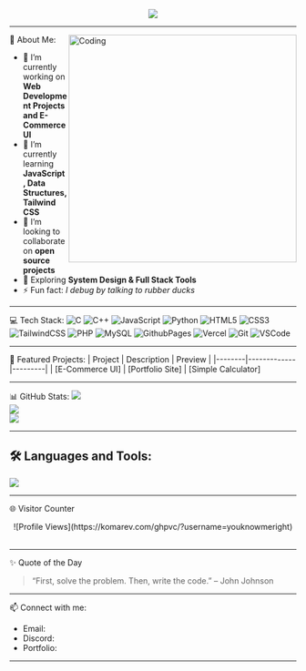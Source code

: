 <p align="center">
  <img src="https://readme-typing-svg.herokuapp.com?font=Fira+Code&weight=700&size=25&pause=1000&color=00F7FF&center=true&vCenter=true&width=600&lines=Hi!+I'm+YouKnowMeRight;" />
</p>

---

<img align="right" alt="Coding" width="400" src="https://media.giphy.com/media/qgQUggAC3Pfv687qPC/giphy.gif" />

💫 About Me:
- 🔭 I’m currently working on **Web Development Projects and E-Commerce UI**
- 🌱 I’m currently learning **JavaScript, Data Structures, Tailwind CSS**
- 👯 I’m looking to collaborate on **open source projects**
- 🧠 Exploring **System Design & Full Stack Tools**
- ⚡ Fun fact: *I debug by talking to rubber ducks*

---

💻 Tech Stack:
![C](https://img.shields.io/badge/c-%2300599C.svg?style=for-the-badge&logo=c&logoColor=white)
![C++](https://img.shields.io/badge/c++-%2300599C.svg?style=for-the-badge&logo=c%2B%2B&logoColor=white)
![JavaScript](https://img.shields.io/badge/javascript-%23323330.svg?style=for-the-badge&logo=javascript&logoColor=%23F7DF1E)
![Python](https://img.shields.io/badge/python-3670A0?style=for-the-badge&logo=python&logoColor=ffdd54)
![HTML5](https://img.shields.io/badge/html5-%23E34F26.svg?style=for-the-badge&logo=html5&logoColor=white)
![CSS3](https://img.shields.io/badge/css3-%231572B6.svg?style=for-the-badge&logo=css3&logoColor=white)
![TailwindCSS](https://img.shields.io/badge/tailwindcss-38B2AC?style=for-the-badge&logo=tailwind-css&logoColor=white)
![PHP](https://img.shields.io/badge/php-777BB4.svg?style=for-the-badge&logo=php&logoColor=white)
![MySQL](https://img.shields.io/badge/mysql-00000F?style=for-the-badge&logo=mysql&logoColor=white)
![GithubPages](https://img.shields.io/badge/github%20pages-121013?style=for-the-badge&logo=github&logoColor=white)
![Vercel](https://img.shields.io/badge/vercel-%23000000.svg?style=for-the-badge&logo=vercel&logoColor=white)
![Git](https://img.shields.io/badge/git-F05032?style=for-the-badge&logo=git&logoColor=white)
![VSCode](https://img.shields.io/badge/VS%20Code-0078d7.svg?style=for-the-badge&logo=visual-studio-code&logoColor=white)

---

📌 Featured Projects:
| Project | Description | Preview |
|--------|-------------|---------|
| [E-Commerce UI]
| [Portfolio Site]
| [Simple Calculator]

---

 📊 GitHub Stats:
![](https://github-readme-stats.vercel.app/api?username=youknowmeright&theme=tokyonight&hide_border=true&include_all_commits=true&count_private=true)<br/>
![](https://github-readme-streak-stats.herokuapp.com/?user=youknowmeright&theme=tokyonight&hide_border=true)<br/>
![](https://github-readme-stats.vercel.app/api/top-langs/?username=youknowmeright&theme=tokyonight&hide_border=true&layout=compact)

---

## 🛠️ Languages and Tools:
<p align="left">
  <img src="https://skillicons.dev/icons?i=html,css,js,tailwind,php,mysql,git,github,vscode" />
</p>

---

 🌐 Visitor Counter
<p align="center">
![Profile Views](https://komarev.com/ghpvc/?username=youknowmeright)

  <br/>

  <br/>

</p>

---

 ✨ Quote of the Day
> “First, solve the problem. Then, write the code.” – John Johnson

---

 📫 Connect with me:
- Email: 
- Discord: 
- Portfolio: 

---


